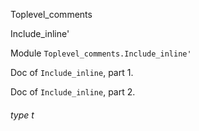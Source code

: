 Toplevel_comments

Include_inline'

Module `Toplevel_comments.Include_inline'`

Doc of `Include_inline`, part 1.

Doc of `Include_inline`, part 2.

<a id="type-t"></a>

###### type t
